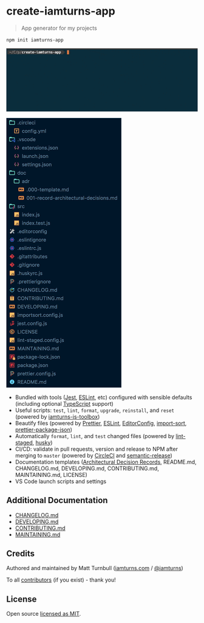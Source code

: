 # create-iamturns-app

> App generator for my projects

```bash
npm init iamturns-app
```

![command demo](doc/assets/demo-command.gif)

![command structure](doc/assets/demo-structure.png)

- Bundled with tools ([Jest](https://jestjs.io/), [ESLint](https://eslint.org/), etc) configured with sensible defaults (including optional [TypeScript](https://www.typescriptlang.org/) support)
- Useful scripts: `test`, `lint`, `format`, `upgrade`, `reinstall`, and `reset` (powered by [iamturns-js-toolbox](https://github.com/iamturns/iamturns-js-toolbox))
- Beautify files (powered by [Prettier](https://prettier.io/), [ESLint](https://eslint.org/), [EditorConfig](https://editorconfig.org/), [import-sort](https://github.com/renke/import-sort), [prettier-package-json](https://github.com/cameronhunter/prettier-package-json))
- Automatically `format`, `lint`, and `test` changed files (powered by [lint-staged](https://github.com/okonet/lint-staged), [husky](https://github.com/typicode/husky))
- CI/CD: validate in pull requests, version and release to NPM after merging to `master` (powered by [CircleCI](https://circleci.com/) and [semantic-release](https://github.com/semantic-release/semantic-release))
- Documentation templates ([Architectural Decision Records](https://adr.github.io/), README.md, CHANGELOG.md, DEVELOPING.md, CONTRIBUTING.md, MAINTAINING.md, LICENSE)
- VS Code launch scripts and settings

## Additional Documentation

- [CHANGELOG.md](CHANGELOG.md)
- [DEVELOPING.md](DEVELOPING.md)
- [CONTRIBUTING.md](CONTRIBUTING.md)
- [MAINTAINING.md](MAINTAINING.md)

## Credits

Authored and maintained by Matt Turnbull ([iamturns.com](https://iamturns.com) / [@iamturns](https://twitter.com/iamturns))

To all [contributors](https://github.com/iamturns/iamturns-js-toolbox/graphs/contributors) (if you exist) - thank you!

## License

Open source [licensed as MIT](https://github.com/iamturns/create-iamturns-app/blob/master/LICENSE).
